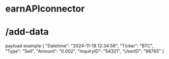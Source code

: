 # earnAPIconnector

# /add-data 
payload example
{
    "Datetime": "2024-11-18 12:34:56",
    "Ticker": "BTC",
    "Type": "Sell",
    "Amount": "0.002",
    "InquiryID": "54321",
    "UserID": "98765"
}
